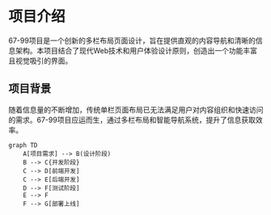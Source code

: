 # 项目介绍

67-99项目是一个创新的多栏布局页面设计，旨在提供直观的内容导航和清晰的信息架构。本项目结合了现代Web技术和用户体验设计原则，创造出一个功能丰富且视觉吸引的界面。

## 项目背景

随着信息量的不断增加，传统单栏页面布局已无法满足用户对内容组织和快速访问的需求。67-99项目应运而生，通过多栏布局和智能导航系统，提升了信息获取效率。

```mermaid
graph TD
    A[项目需求] --> B(设计阶段)
    B --> C{开发阶段}
    C --> D[前端开发]
    C --> E[后端开发]
    D --> F[测试阶段]
    E --> F
    F --> G[部署上线]